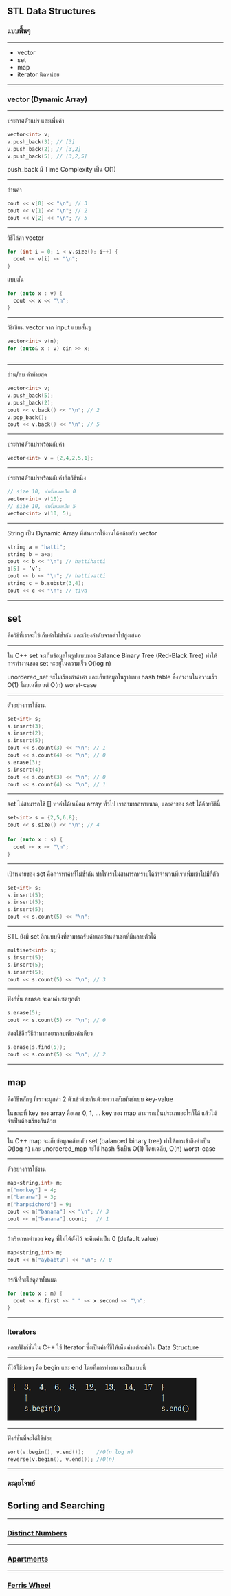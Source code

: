 ## STL Data Structures
###  แบบพื้นๆ

---
- vector
- set
- map
- iterator นิดหน่อย
 
---
### vector (Dynamic Array)

---
ประกาศตัวแปร และเพิ่มค่า
```cpp
vector<int> v;
v.push_back(3); // [3]
v.push_back(2); // [3,2]
v.push_back(5); // [3,2,5]
```
push_back มี Time Complexity เป็น O(1)

---
อ่านค่า
```cpp
cout << v[0] << "\n"; // 3
cout << v[1] << "\n"; // 2
cout << v[2] << "\n"; // 5
```

---
วิธีไล่ค่า vector
```cpp
for (int i = 0; i < v.size(); i++) {
  cout << v[i] << "\n";
}
```

แบบสั้น
```cpp
for (auto x : v) {
  cout << x << "\n";
}
```

---
วิธีเขียน vector จาก input แบบสั้นๆ
```cpp
vector<int> v(n);
for (auto& x : v) cin >> x;
```

```
```
---
อ่าน/ลบ ค่าท้ายสุด
```cpp
vector<int> v;
v.push_back(5);
v.push_back(2);
cout << v.back() << "\n"; // 2
v.pop_back();
cout << v.back() << "\n"; // 5
```

---
ประกาศตัวแปรพร้อมกับค่า
```cpp
vector<int> v = {2,4,2,5,1};
```

---
ประกาศตัวแปรพร้อมกับค่าอีกวิธีหนึ่ง
```cpp
// size 10, ค่าทั้งหมดเป็น 0
vector<int> v(10);
// size 10, ค่าทั้งหมดเป็น 5
vector<int> v(10, 5);
```

---
String เป็น Dynamic Array ที่สามารถใช้งานได้คล้ายกับ vector
```cpp
string a = "hatti";
string b = a+a;
cout << b << "\n"; // hattihatti
b[5] = ’v’;
cout << b << "\n"; // hattivatti
string c = b.substr(3,4);
cout << c << "\n"; // tiva
```

---
## set
คือวิธีที่เราจะใช้เก็บค่าไม่ซ้ำกัน และเรียงลำดับจากต่ำไปสูงเสมอ

---
ใน C++ set จะเก็บข้อมูลในรูปแบบของ Balance Binary Tree (Red-Black Tree) ทำให้การทำงานของ set จะอยู่ในความเร็ว O(log n)

unordered_set จะไม่เรียงลำดำค่า และเก็บข้อมูลในรูปแบบ hash table ซื่งทำงานในความเร็ว O(1) โดยเฉลี่ย แต่ O(n) worst-case

---
ตัวอย่างการใช้งาน
```cpp
set<int> s;
s.insert(3);
s.insert(2);
s.insert(5);
cout << s.count(3) << "\n"; // 1
cout << s.count(4) << "\n"; // 0
s.erase(3);
s.insert(4);
cout << s.count(3) << "\n"; // 0
cout << s.count(4) << "\n"; // 1
```

---
set ไม่สามารถใช้ \[\] หาค่าได้เหมือน array ทั่วไป เราสามารถหาขนาด, และค่าของ set ได้ด้วยวิธีนี้
```cpp
set<int> s = {2,5,6,8};
cout << s.size() << "\n"; // 4

for (auto x : s) {
  cout << x << "\n";
}
```

---
เป้าหมายของ set คือการหาค่าที่ไม่ซ้ำกัน ทำให้เราไม่สามารถทราบได้ว่าจำนวนที่เราเพิ่มเข้าไปมีกี่ตัว
```cpp
set<int> s;
s.insert(5);
s.insert(5);
s.insert(5);
cout << s.count(5) << "\n";
```

---
STL ยังมี set อีกแบบนึงที่สามารถรับค่าและอ่านค่าเซตที่มีหลายตัวได้
```cpp
multiset<int> s;
s.insert(5);
s.insert(5);
s.insert(5);
cout << s.count(5) << "\n"; // 3
```

---
ฟังก์ชั่น erase จะลบค่าเซตทุกตัว
```cpp
s.erase(5);
cout << s.count(5) << "\n"; // 0
```

ต้องใช้อีกวิธีถ้าหากอยากลบเพียงค่าเดียว
```cpp
s.erase(s.find(5));
cout << s.count(5) << "\n"; // 2
```

---
## map
คือวิธีหลักๆ ที่เราจะผูกค่า 2 ตัวเข้าด้วยกันด้วยความสัมพันธ์แบบ key-value

ในขณะที่ key ของ array คือเลข 0, 1, ... key ของ map สามารถเป็นประเภทอะไรก็ได้ แล้วไม่จำเป็นต้องเรียงกันด้วย

---
ใน C++ map จะเก็บข้อมูลคล้ายกับ set (balanced binary tree) ทำให้การเข้าถึงค่าเป็น O(log n) และ unordered_map จะใช้ hash ซึ่งเป็น O(1) โดยเฉลี่ย, O(n) worst-case

---
ตัวอย่างการใช้งาน
```cpp
map<string,int> m;
m["monkey"] = 4;
m["banana"] = 3;
m["harpsichord"] = 9;
cout << m["banana"] << "\n"; // 3
cout << m["banana"].count;   // 1
```

---
ถ้าเรียกหาค่าของ key ที่ไม่ได้ตั้งไว้ จะคืนค่าเป็น 0 (default value)
```cpp
map<string,int> m;
cout << m["aybabtu"] << "\n"; // 0
```

---
กรณีที่จะไล่ดูค่าทั้งหมด
```cpp
for (auto x : m) {
  cout << x.first << " " << x.second << "\n";
}
```

---
### Iterators
หลายฟังก์ชั่นใน C++ ใช้ Iterator ซื่งเป็นค่าที่ชี้ให้เห็นค่าแต่ละค่าใน Data Structure

---
ที่ได้ใช้บ่อยๆ คือ begin และ end โดยที่การทำงานจะเป็นแบบนี้

![iterator](/Lectures/Assets/iterator.png)

---
ฟังก์ชั่นที่จะได้ใช้บ่อย
```cpp
sort(v.begin(), v.end());    //O(n log n)
reverse(v.begin(), v.end()); //O(n)
```

---
### ตะลุยโจทย์
## Sorting and Searching
---
### [Distinct Numbers](https://cses.fi/problemset/task/1621)

---
### [Apartments](https://cses.fi/problemset/task/1084)

---
### [Ferris Wheel](https://cses.fi/problemset/task/1090)
